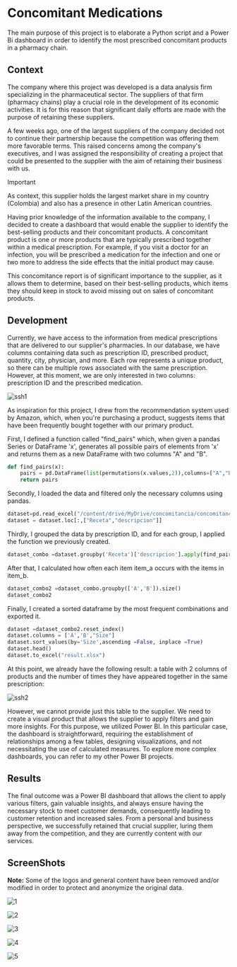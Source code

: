# Concomitant Medications
The main purpose of this project is to elaborate a Python script and a Power Bi dashboard in order to identify the most prescribed concomitant products in a pharmacy chain.

## Context 

The company where this project was developed is a data analysis firm specializing in the pharmaceutical sector. The suppliers of that firm (pharmacy chains) play a crucial role in the development of its economic activities. It is for this reason that significant daily efforts are made with the purpose of retaining these suppliers.

A few weeks ago, one of the largest suppliers of the company decided not to continue their partnership because the competition was offering them more favorable terms. This raised concerns among the company's executives, and I was assigned the responsibility of creating a project that could be presented to the supplier with the aim of retaining their business with us. 
>[!IMPORTANT]
> As context, this supplier holds the largest market share in my country (Colombia) and also has a presence in other Latin American countries.

Having prior knowledge of the information available to the company, I decided to create a dashboard that would enable the supplier to identify the best-selling products and their concomitant products. A concomitant product is one or more products that are typically prescribed together within a medical prescription. For example, if you visit a doctor for an infection, you will be prescribed a medication for the infection and one or two more to address the side effects that the initial product may cause.

This concomitance report is of significant importance to the supplier, as it allows them to determine, based on their best-selling products, which items they should keep in stock to avoid missing out on sales of concomitant products.

## Development

Currently, we have access to the information from medical prescriptions that are delivered to our supplier's pharmacies. In our database, we have columns containing data such as prescription ID, prescribed product, quantity, city, physician, and more. Each row represents a unique product, so there can be multiple rows associated with the same prescription. However, at this moment, we are only interested in two columns: prescription ID and the prescribed medication.

![ssh1](https://github.com/cristiancavelasquez/concomitant-medications/assets/102259605/7535347e-2c52-4827-998f-248d1f85fa16)

As inspiration for this project, I drew from the recommendation system used by Amazon, which, when you're purchasing a product, suggests items that have been frequently bought together with our primary product.

First, I defined a function called "find_pairs" which, when given a pandas Series or DataFrame 'x', generates all possible pairs of elements from 'x' and returns them as a new DataFrame with two columns "A" and "B". 

```python
def find_pairs(x):
    pairs = pd.DataFrame(list(permutations(x.values,2)),columns=["A","B"])
    return pairs
```
Secondly, I loaded the data and filtered only the necessary columns using pandas.

```python
dataset=pd.read_excel("/content/drive/MyDrive/concomitancia/concomitancia cruz verde2.xlsm")
dataset = dataset.loc[:,["Receta","descripcion"]]
```

Thirdly, I grouped the data by prescription ID, and for each group, I applied the function we previously created.

```python
dataset_combo =dataset.groupby('Receta')['descripcion'].apply(find_pairs).reset_index(drop=True)
```

After that, I calculated how often each item item_a occurs with the items in item_b.

```python
dataset_combo2 =dataset_combo.groupby(['A','B']).size()
dataset_combo2
```

Finally, I created a sorted dataframe by the most frequent combinations and exported it.

```python
dataset =dataset_combo2.reset_index()
dataset.columns = ['A','B',"Size"]
dataset.sort_values(by='Size',ascending =False, inplace =True)
dataset.head()
dataset.to_excel("result.xlsx")
```
At this point, we already have the following result: a table with 2 columns of products and the number of times they have appeared together in the same prescription: 

![ssh2](https://github.com/cristiancavelasquez/concomitant-medications/assets/102259605/018bcf69-e8a6-43ff-8cfc-f527da0cf498)

However, we cannot provide just this table to the supplier. We need to create a visual product that allows the supplier to apply filters and gain more insights. For this purpose, we utilized Power BI. In this particular case, the dashboard is straightforward, requiring the establishment of relationships among a few tables, designing visualizations, and not necessitating the use of calculated measures. To explore more complex dashboards, you can refer to my other Power BI projects.

## Results

The final outcome was a Power BI dashboard that allows the client to apply various filters, gain valuable insights, and always ensure having the necessary stock to meet customer demands, consequently leading to customer retention and increased sales. From a personal and business perspective, we successfully retained that crucial supplier, luring them away from the competition, and they are currently content with our services.

## ScreenShots

**Note:** Some of the logos and general content have been removed and/or modified in order to protect and anonymize the original data.

![1](https://github.com/cristiancavelasquez/concomitant-medications/assets/102259605/91a21f70-5b98-4ceb-922b-5a7731bfcdb3)

![2](https://github.com/cristiancavelasquez/concomitant-medications/assets/102259605/a612aa2e-8c38-416a-8205-91598b602324)

![3](https://github.com/cristiancavelasquez/concomitant-medications/assets/102259605/b6468f31-6639-4cb0-a951-3e09850851bd)

![4](https://github.com/cristiancavelasquez/concomitant-medications/assets/102259605/8f03656c-327a-4e39-a679-d7958db2ad12)

![5](https://github.com/cristiancavelasquez/concomitant-medications/assets/102259605/4b8dbb7d-fccb-45e2-a015-e3f70a9575f2)











